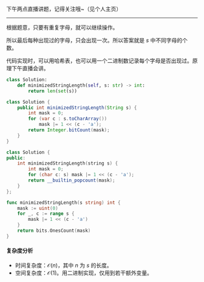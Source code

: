 下午两点直播讲题，记得关注哦~（见个人主页）

---

根据题意，只要有重复字母，就可以继续操作。

所以最后每种出现过的字母，只会出现一次。所以答案就是 $s$ 中不同字母的个数。

代码实现时，可以用哈希表，也可以用一个二进制数记录每个字母是否出现过。原理下午直播会讲。

```py [sol-Python3]
class Solution:
    def minimizedStringLength(self, s: str) -> int:
        return len(set(s))
```

```java [sol-Java]
class Solution {
    public int minimizedStringLength(String s) {
        int mask = 0;
        for (var c : s.toCharArray())
            mask |= 1 << (c - 'a');
        return Integer.bitCount(mask);
    }
}
```

```cpp [sol-C++]
class Solution {
public:
    int minimizedStringLength(string s) {
        int mask = 0;
        for (char c: s) mask |= 1 << (c - 'a');
        return __builtin_popcount(mask);
    }
};
```

```go [sol-Go]
func minimizedStringLength(s string) int {
	mask := uint(0)
	for _, c := range s {
		mask |= 1 << (c - 'a')
	}
	return bits.OnesCount(mask)
}
```

#### 复杂度分析

- 时间复杂度：$\mathcal{O}(n)$，其中 $n$ 为 $\textit{s}$ 的长度。
- 空间复杂度：$\mathcal{O}(1)$。用二进制实现，仅用到若干额外变量。

